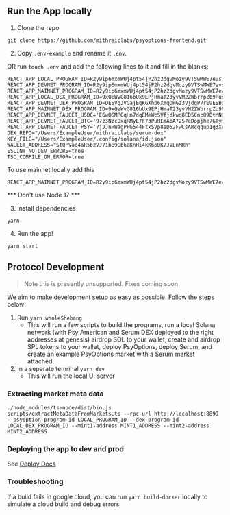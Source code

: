 ## Run the App locally

1. Clone the repo

`git clone https://github.com/mithraiclabs/psyoptions-frontend.git`

2. Copy `.env-example` and rename it `.env`.

OR run `touch .env` and add the following lines to it and fill in the blanks:

```
REACT_APP_LOCAL_PROGRAM_ID=R2y9ip6mxmWUj4pt54jP2hz2dgvMozy9VTSwMWE7evs
REACT_APP_DEVNET_PROGRAM_ID=R2y9ip6mxmWUj4pt54jP2hz2dgvMozy9VTSwMWE7evs
REACT_APP_MAINNET_PROGRAM_ID=R2y9ip6mxmWUj4pt54jP2hz2dgvMozy9VTSwMWE7evs
REACT_APP_LOCAL_DEX_PROGRAM_ID=9xQeWvG816bUx9EPjHmaT23yvVM2ZWbrrpZb9PusVFin
REACT_APP_DEVNET_DEX_PROGRAM_ID=DESVgJVGajEgKGXhb6XmqDHGz3VjdgP7rEVESBgxmroY
REACT_APP_MAINNET_DEX_PROGRAM_ID=9xQeWvG816bUx9EPjHmaT23yvVM2ZWbrrpZb9PusVFin
REACT_APP_DEVNET_FAUCET_USDC='E6wQSMPGqHn7dqEMeWcSVfjdkwd8ED5CncQ9BtMNGtUG'
REACT_APP_DEVNET_FAUCET_BTC='97z3NzcDxqRMyE7F73PuHEmAbA72S7eDopjhe7GTymTk'
REACT_APP_DEVNET_FAUCET_PSY='7jJJnHWagPPG544FtxSVp8eD52FwCsARcqqup1q3XVio'
DEX_REPO="/Users/ExampleUser/mithraiclabs/serum-dex"
KEY_FILE="/Users/ExampleUser/.config/solana/id.json"
WALLET_ADDRESS="StQPVao4aR5b2VJ71bB9Gb6aKnHi4kK6oDK7JVLnMRh"
ESLINT_NO_DEV_ERRORS=true
TSC_COMPILE_ON_ERROR=true
```
To use mainnet locally add this

```
REACT_APP_MAINNET_PROGRAM_ID=R2y9ip6mxmWUj4pt54jP2hz2dgvMozy9VTSwMWE7evs
```

*** Don't use Node 17 ***


3. Install dependencies

`yarn`

4. Run the app!

`yarn start`

## Protocol Development

> Note this is presently unsupported. Fixes coming soon

We aim to make development setup as easy as possible. Follow the steps below:

1. Run `yarn wholeShebang`
   - This will run a few scripts to build the programs, run a local Solana network (with
     Psy American and Serum DEX deployed to the right addresses at genesis) airdrop SOL to
     your wallet, create and airdrop SPL tokens to your wallet, deploy PsyOptions,
     deploy Serum, and create an example PsyOptions market with a Serum market attached.
2. In a separate temrinal `yarn dev`
   - This will run the local UI server

### Extracting market meta data

```console
./node_modules/ts-node/dist/bin.js scripts/extractMetaDataFromMarkets.ts --rpc-url http://localhost:8899 --psyoption-program-id LOCAL_PROGRAM_ID --dex-program-id LOCAL_DEX_PROGRAM_ID --mint1-address MINT1_ADDRESS --mint2-address MINT2_ADDRESS
```

### Deploying the app to dev and prod:

See <a href="https://github.com/mithraiclabs/solana-options-frontend/blob/master/docs/Deploying.md">Deploy Docs</a>

### Troubleshooting

If a build fails in google cloud, you can run `yarn build-docker` locally to simulate a cloud build and debug errors.
